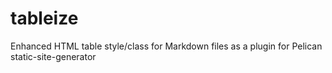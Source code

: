 # tableize
Enhanced HTML table style/class for Markdown files as a plugin for Pelican static-site-generator
